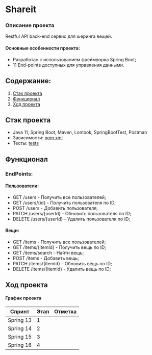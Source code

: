 # Shareit

### Описание проекта
Restful API back-end сервис для шеринга вещей.

#### Основные особенности проекта:
- Разработан с использованием фреймворка Spring Boot;
- 11 End-points доступных для управления данными.

## Содержание:
1. [Стэк проекта](#стэк-проекта)
2. [Функционал](#функционал)
3. [Ход проекта](#ход-проекта)

## Стэк проекта
- Java 11, Spring Boot, Maven, Lombok, SpringBootTest, Postman
- Зависимости: [pom.xml](pom.xml)
- Тесты: [tests](.postman)

## Функционал
### EndPoints:
#### Пользователи:
+ GET /users - Получить все пользователей;
+ GET /users/{id} - Получить пользователя по ID;
+ POST /users - Добавить пользователя;
+ PATCH /users/{userId} - Обновить пользователя по ID;
+ DELETE /users/{userId} - Удалить пользователя  по ID;

#### Вещи:
+ GET /items - Получить все пользователей;
+ GET /items/{itemId} - Получить вещь по ID;
+ GET /items/search - Найти вещь;
+ POST /items - Добавить вещь;
+ PATCH /items/{itemId} - Обновить вещь по ID;
+ DELETE /items/{itemId} - Удалить вещь по ID;

## Ход проекта
#### График проекта
| Спринт    | Этап | Отметка |
|-----------|------|---------|
| Spring 13 | 1    |         |
| Spring 14 | 2    |         |
| Spring 15 | 3    |         |
| Spring 16 | 4    |         |
